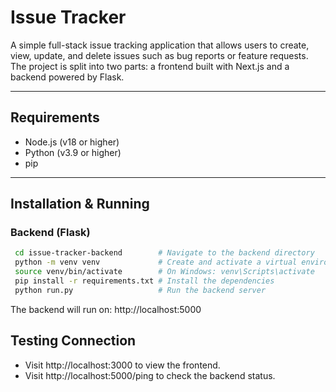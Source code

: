 # Issue Tracker

A simple full-stack issue tracking application that allows users to create, view, update, and delete issues such as bug reports or feature requests. The project is split into two parts: a frontend built with Next.js and a backend powered by Flask.

---

## Requirements

- Node.js (v18 or higher)
- Python (v3.9 or higher)
- pip

---

## Installation & Running

### Backend (Flask)

   ```bash
    cd issue-tracker-backend        # Navigate to the backend directory
    python -m venv venv             # Create and activate a virtual environment
    source venv/bin/activate        # On Windows: venv\Scripts\activate
    pip install -r requirements.txt # Install the dependencies
    python run.py                   # Run the backend server
```
The backend will run on: http://localhost:5000

## Testing Connection
- Visit http://localhost:3000 to view the frontend.
- Visit http://localhost:5000/ping to check the backend status.
